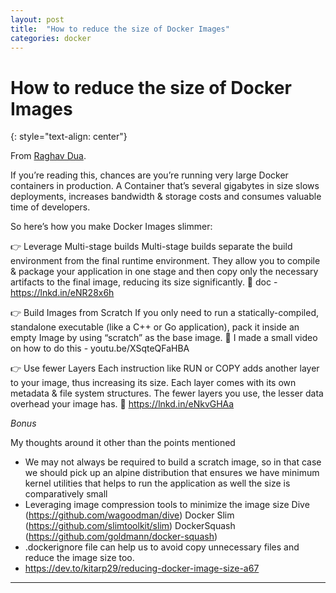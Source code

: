 ```yaml
---
layout: post
title:  "How to reduce the size of Docker Images"
categories: docker
---
```


# How to reduce the size of Docker Images
{: style="text-align: center"}

From [Raghav Dua](https://www.linkedin.com/posts/raghavdua_docker-optimization-devops-activity-7085445301917872128-oDxa/?utm_source=share&utm_medium=member_android).

If you’re reading this, chances are you’re running very large Docker containers in production.
A Container that’s several gigabytes in size slows deployments, increases bandwidth & storage costs and consumes valuable time of developers.


So here’s how you make Docker Images slimmer:

👉 Leverage Multi-stage builds
Multi-stage builds separate the build environment from the final runtime environment. They allow you to compile & package your application in one stage and then copy only the necessary artifacts to the final image, reducing its size significantly.
🔗 doc - https://lnkd.in/eNR28x6h


👉 Build Images from Scratch
If you only need to run a statically-compiled, standalone executable (like a C++ or Go application), pack it inside an empty Image by using “scratch” as the base image.
🔗 I made a small video on how to do this - youtu.be/XSqteQFaHBA


👉 Use fewer Layers
Each instruction like RUN or COPY adds another layer to your image, thus increasing its size. Each layer comes with its own metadata & file system structures. The fewer layers you use, the lesser data overhead your image has.
🔗 https://lnkd.in/eNkvGHAa

*Bonus* 

My thoughts around it other than the points mentioned
- We may not always be required to build a scratch image, so in that case we should pick up an alpine distribution that ensures we have minimum kernel utilities that helps to run the application as well the size is comparatively small
- Leveraging image compression tools to minimize the image size
Dive (https://github.com/wagoodman/dive)
Docker Slim (https://github.com/slimtoolkit/slim)
DockerSquash (https://github.com/goldmann/docker-squash)
- .dockerignore file can help us to avoid copy unnecessary files and reduce the image size too. 
- https://dev.to/kitarp29/reducing-docker-image-size-a67

---